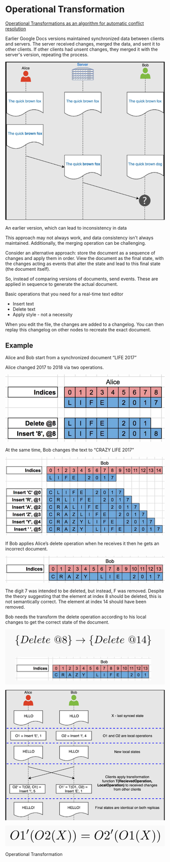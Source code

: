 # Operational Transformation

[Operational Transformations as an algorithm for automatic conflict resolution](https://medium.com/coinmonks/operational-transformations-as-an-algorithm-for-automatic-conflict-resolution-3bf8920ea447)

Earlier Google Docs versions maintained synchronized data between clients and servers. The server received changes, merged the data, and sent it to other clients. If other clients had unsent changes, they merged it with the server's version, repeating the process.

![An earlier version, which can lead to inconsistency in data](Operational%20Transformation%20645d671182194f4eb9e8bd87302c89b9/Untitled.png)

An earlier version, which can lead to inconsistency in data

This approach may not always work, and data consistency isn't always maintained. Additionally, the merging operation can be challenging.

Consider an alternative approach: store the document as a sequence of changes and apply them in order. View the document as the final state, with the changes acting as events that alter the state and lead to this final state (the document itself).

So, instead of comparing versions of documents, send events. These are applied in sequence to generate the actual document.

Basic operations that you need for a real-time text editor

- Insert text
- Delete text
- Apply style - not a necessity

When you edit the file, the changes are added to a changelog. You can then replay this changelog on other nodes to recreate the exact document.

## Example

Alice and Bob start from a synchronized document “LIFE 2017”

Alice changed 2017 to 2018 via two operations.

![Untitled](Operational%20Transformation%20645d671182194f4eb9e8bd87302c89b9/Untitled%201.png)

At the same time, Bob changes the text to “CRAZY LIFE 2017”

![Untitled](Operational%20Transformation%20645d671182194f4eb9e8bd87302c89b9/Untitled%202.png)

If Bob applies Alice’s delete operation when he receives it then he gets an incorrect document.

![Untitled](Operational%20Transformation%20645d671182194f4eb9e8bd87302c89b9/Untitled%203.png)

The digit 7 was intended to be deleted, but instead, F was removed. Despite the theory suggesting that the element at index 8 should be deleted, this is not semantically correct. The element at index 14 should have been removed.

Bob needs the transform the delete operation according to his local changes to get the correct state of the document.

![Untitled](Operational%20Transformation%20645d671182194f4eb9e8bd87302c89b9/Untitled%204.png)

![Untitled](Operational%20Transformation%20645d671182194f4eb9e8bd87302c89b9/Untitled%205.png)

![Operational Transformation](Operational%20Transformation%20645d671182194f4eb9e8bd87302c89b9/Untitled%206.png)

Operational Transformation